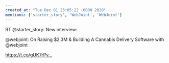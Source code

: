 ```yaml
---
created_at: "Tue Dec 01 23:05:22 +0000 2020"
mentions: ['starter_story', 'WebJoint', 'WebJoint']
---
```


RT @starter_story: New interview:

@webjoint: On Raising $2.3M &amp; Building A Cannabis Delivery Software with @webjoint

https://t.co/gUK7rPv…